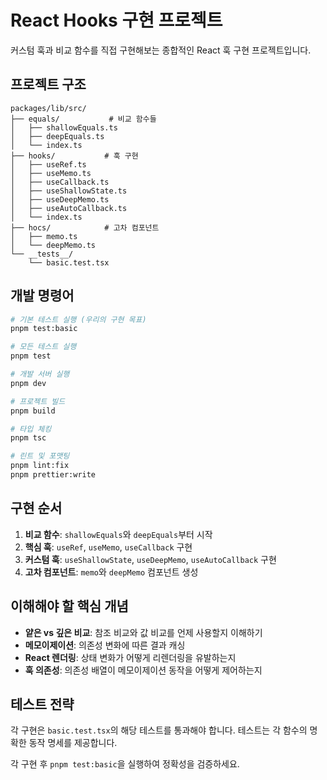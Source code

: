 # React Hooks 구현 프로젝트

커스텀 훅과 비교 함수를 직접 구현해보는 종합적인 React 훅 구현 프로젝트입니다.

## 프로젝트 구조

```
packages/lib/src/
├── equals/           # 비교 함수들
│   ├── shallowEquals.ts
│   ├── deepEquals.ts
│   └── index.ts
├── hooks/           # 훅 구현
│   ├── useRef.ts
│   ├── useMemo.ts
│   ├── useCallback.ts
│   ├── useShallowState.ts
│   ├── useDeepMemo.ts
│   ├── useAutoCallback.ts
│   └── index.ts
├── hocs/            # 고차 컴포넌트
│   ├── memo.ts
│   └── deepMemo.ts
└── __tests__/
    └── basic.test.tsx
```

## 개발 명령어

```bash
# 기본 테스트 실행 (우리의 구현 목표)
pnpm test:basic

# 모든 테스트 실행
pnpm test

# 개발 서버 실행
pnpm dev

# 프로젝트 빌드
pnpm build

# 타입 체킹
pnpm tsc

# 린트 및 포맷팅
pnpm lint:fix
pnpm prettier:write
```

## 구현 순서

1. **비교 함수**: `shallowEquals`와 `deepEquals`부터 시작
2. **핵심 훅**: `useRef`, `useMemo`, `useCallback` 구현 
3. **커스텀 훅**: `useShallowState`, `useDeepMemo`, `useAutoCallback` 구현
4. **고차 컴포넌트**: `memo`와 `deepMemo` 컴포넌트 생성

## 이해해야 할 핵심 개념

- **얕은 vs 깊은 비교**: 참조 비교와 값 비교를 언제 사용할지 이해하기
- **메모이제이션**: 의존성 변화에 따른 결과 캐싱
- **React 렌더링**: 상태 변화가 어떻게 리렌더링을 유발하는지
- **훅 의존성**: 의존성 배열이 메모이제이션 동작을 어떻게 제어하는지

## 테스트 전략

각 구현은 `basic.test.tsx`의 해당 테스트를 통과해야 합니다. 테스트는 각 함수의 명확한 동작 명세를 제공합니다.

각 구현 후 `pnpm test:basic`을 실행하여 정확성을 검증하세요.
